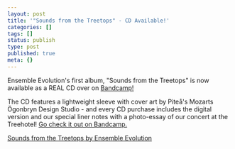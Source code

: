 ```yaml
---
layout: post
title: '"Sounds from the Treetops" - CD Available!'
categories: []
tags: []
status: publish
type: post
published: true
meta: {}
---
```


Ensemble Evolution's first album, "Sounds from the Treetops" is now available as a REAL CD over on [Bandcamp!](http://ensembleevolution.bandcamp.com/album/sounds-from-the-treetops)

The CD features a lightweight sleeve with cover art by Piteå's Mozarts Ögonbryn Design Studio - and every CD purchase includes the digital version and our special liner notes with a photo-essay of our concert at the Treehotel! [Go check it out on Bandcamp.](http://ensembleevolution.bandcamp.com/album/sounds-from-the-treetops) 
   
[Sounds from the Treetops by Ensemble Evolution](http://ensembleevolution.bandcamp.com/album/sounds-from-the-treetops)
